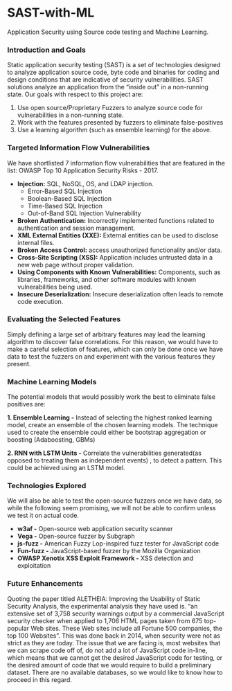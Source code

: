 # SAST-with-ML

Application Security using Source code testing and Machine Learning.

### Introduction and Goals
Static application security testing (SAST) is a set of technologies designed to analyze application source code, byte code and binaries for coding and design conditions that are indicative of security vulnerabilities. SAST solutions analyze an application from the “inside out” in a non-running state. Our goals with respect to this project are:

1. Use open source/Proprietary Fuzzers to analyze source code for vulnerabilities in a non-running state.
2. Work with the features presented by fuzzers to eliminate false-positives
3. Use a learning algorithm (such as ensemble learning) for the above.


### Targeted Information Flow Vulnerabilities

We have shortlisted 7 information flow vulnerabilities that are featured in the list: OWASP Top 10 Application Security Risks - 2017.

* **Injection:** SQL, NoSQL, OS, and LDAP injection.
  - Error-Based SQL Injection
  - Boolean-Based SQL Injection
  - Time-Based SQL Injection
  - Out-of-Band SQL Injection Vulnerability
* **Broken Authentication:** Incorrectly implemented functions related to authentication and session management.
* **XML External Entities (XXE):** External entities can be used to disclose internal files.
* **Broken Access Control:** access unauthorized functionality and/or data.
* **Cross-Site Scripting (XSS):** Application includes untrusted data in a new web page without proper validation.
* **Using Components with Known Vulnerabilities:** Components, such as libraries, frameworks, and other software modules with known vulnerabilities being used.
* **Insecure Deserialization:** Insecure deserialization often leads to remote code execution.


### Evaluating the Selected Features

Simply defining a large set of arbitrary features may lead the learning algorithm to discover false correlations.
For this reason, we would have to make a careful selection of features, which can only be done once we have data to test the fuzzers on and experiment with the various features they present.

### Machine Learning Models

The potential models that would possibly work the best to eliminate false positives are:

**1. Ensemble Learning -** Instead of selecting the highest ranked learning model, create an ensemble of the chosen learning models. The technique used to create the ensemble could either be bootstrap aggregation or boosting (Adaboosting, GBMs)

**2. RNN with LSTM Units -** Correlate the vulnerabilities generated(as opposed to treating them as independent events) , to detect a pattern. This could be achieved using an LSTM model.


### Technologies Explored
We will also be able to test the open-source fuzzers once we have data, so while the following seem promising, we will not be able to confirm unless we test it on actual code.

* **w3af -** Open-source web application security scanner
* **Vega -** Open-source fuzzer by Subgraph
* **js-fuzz -** American Fuzzy Lop-inspired fuzz tester for JavaScript code
* **Fun-fuzz -** JavaScript-based fuzzer by the Mozilla Organization
* **OWASP Xenotix XSS Exploit Framework -** XSS detection and exploitation


### Future Enhancements
Quoting the paper titled ALETHEIA: Improving the Usability of Static Security Analysis, the experimental analysis they have used is. “an extensive set of 3,758 security warnings output by a commercial JavaScript security checker when applied to 1,706 HTML pages taken from 675 top-popular Web sites. These Web sites include all Fortune 500 companies, the top 100 Websites”. 
This was done back in 2014, when security were not as strict as they are today. The issue that we are facing is, most websites that we can scrape code off of, do not add a lot of JavaScript code in-line, which means that we cannot get the desired JavaScript code for testing, or the desired amount of code that we would require to build a preliminary dataset. There are no available databases, so we would like to know how to proceed in this regard.

